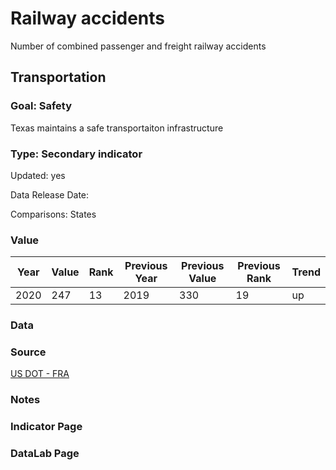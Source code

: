 # Railway accidents
Number of combined passenger and freight railway accidents
## Transportation
### Goal: Safety
Texas maintains a safe transportaiton infrastructure
### Type: Secondary indicator
Updated: yes
Data Release Date: 

Comparisons: States

### Value

| Year      |  Value      | Rank        | Previous Year | Previous Value | Previous Rank | Trend | 
| ----------- | ----------- | ----------- | ----------- | ----------- | ----------- | -----------|
|   2020       | 247       |  13         |      2019   |   330     |      19    |    up       | 

### Data

### Source

[US DOT - FRA](https://safetydata.fra.dot.gov/OfficeofSafety/publicsite/on_the_fly_download.aspx)

### Notes


### Indicator Page


### DataLab Page

